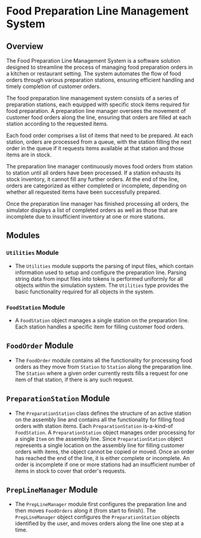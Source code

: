 # Food Preparation Line Management System


## Overview
The Food Preparation Line Management System is a software solution designed to streamline the process of managing food preparation orders in a kitchen or restaurant setting. The system automates the flow of food orders through various preparation stations, ensuring efficient handling and timely completion of customer orders.

The food preparation line management system consists of a series of preparation stations, each equipped with specific stock items required for food preparation. A preparation line manager oversees the movement of customer food orders along the line, ensuring that orders are filled at each station according to the requested items.

Each food order comprises a list of items that need to be prepared. At each station, orders are processed from a queue, with the station filling the next order in the queue if it requests items available at that station and those items are in stock.

The preparation line manager continuously moves food orders from station to station until all orders have been processed. If a station exhausts its stock inventory, it cannot fill any further orders. At the end of the line, orders are categorized as either completed or incomplete, depending on whether all requested items have been successfully prepared.

Once the preparation line manager has finished processing all orders, the simulator displays a list of completed orders as well as those that are incomplete due to insufficient inventory at one or more stations.

## Modules

### `Utilities` Module

- The `Utilities` module supports the parsing of input files, which contain information used to setup and configure the preparation line. Parsing string data from input files into tokens is performed uniformly for all objects within the simulation system.  The `Utilities` type provides the basic functionality required for all objects in the system.


### `FoodStation` Module

- A `FoodStation` object manages a single station on the preparation line. Each station handles a specific item for filling customer food orders.


## `FoodOrder` Module

- The `FoodOrder` module contains all the functionality for processing food orders as they move from `Station` to `Station` along the preparation line. The `Station` where a given order currently rests fills a request for one item of that station, if there is any such request. 

## `PreparationStation` Module

- The `PreparationStation` class defines the structure of an active station on the assembly line and contains all the functionality for filling food orders with station items.  Each `PreparationStation` is-a-kind-of `FoodStation`. A `PreparationStation` object manages order processing for a single `Item` on the assembly line. Since `PreparationStation` object represents a single location on the assembly line for filling customer orders with items, the object cannot be copied or moved. Once an order has reached the end of the line, it is either complete or incomplete. An order is incomplete if one or more stations had an insufficient number of items in stock to cover that order's requests.


## `PrepLineManager` Module

- The `PrepLineManager` module first configures the preparation line and then moves `FoodOrders` along it (from start to finish).  The `PrepLineManager` object configures the `PreparationStation` objects identified by the user, and moves orders along the line one step at a time.

